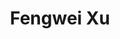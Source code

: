 ---
# Display name

title: Fengwei Xu
user_groups: ["Current Master Students"]



organizations:
- name: 2017- 

Interests:
- Moment closure

---